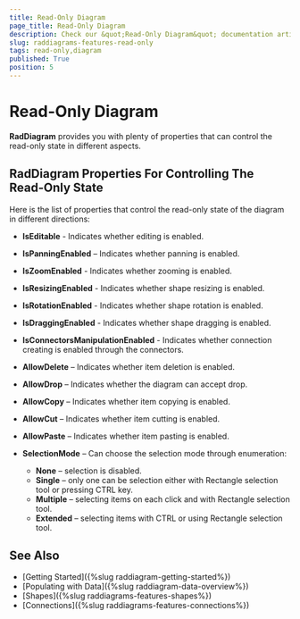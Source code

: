 ```yaml
---
title: Read-Only Diagram
page_title: Read-Only Diagram
description: Check our &quot;Read-Only Diagram&quot; documentation article for the RadDiagram {{ site.framework_name }} control.
slug: raddiagrams-features-read-only
tags: read-only,diagram
published: True
position: 5
---
```


# Read-Only Diagram

__RadDiagram__  provides you with plenty of properties that can control the read-only state in different aspects.	  

## RadDiagram Properties For Controlling The Read-Only State

Here is the list of properties that control the read-only state of the diagram in different directions:

* __IsEditable__ - Indicates whether editing is enabled.			

* __IsPanningEnabled__ – Indicates whether panning is enabled.			

* __IsZoomEnabled__ - Indicates whether zooming is enabled.			

* __IsResizingEnabled__ - Indicates whether shape resizing is enabled.			

* __IsRotationEnabled__ - Indicates whether shape rotation is enabled.			

* __IsDraggingEnabled__ - Indicates whether shape dragging is enabled.			

* __IsConnectorsManipulationEnabled__ - Indicates whether connection creating is enabled through the connectors.			

* __AllowDelete__ – Indicates whether item deletion is enabled.			

* __AllowDrop__ – Indicates whether the diagram can accept drop.			

* __AllowCopy__ – Indicates whether item copying is enabled.			

* __AllowCut__ – Indicates whether item cutting is enabled.			

* __AllowPaste__ – Indicates whether item pasting is enabled.			

* __SelectionMode__ – Can choose the selection mode through enumeration:			

	* __None__ – selection is disabled.
	* __Single__ – only one can be selection either with Rectangle selection tool or pressing CTRL key.
	* __Multiple__ – selecting items on each click and with Rectangle selection tool.
	* __Extended__ – selecting items with CTRL or using Rectangle selection tool.				

## See Also
 * [Getting Started]({%slug raddiagram-getting-started%})
 * [Populating with Data]({%slug raddiagram-data-overview%})
 * [Shapes]({%slug raddiagrams-features-shapes%})
 * [Connections]({%slug raddiagrams-features-connections%})